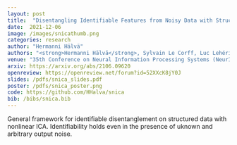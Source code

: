 ```yaml
---
layout: post
title:  "Disentangling Identifiable Features from Noisy Data with Structured Nonlinear ICA"
date:  2021-12-06 
image: /images/snicathumb.png
categories: research
author: "Hermanni Hälvä"
authors: "<strong>Hermanni Hälvä</strong>, Sylvain Le Corff, Luc Lehéricy, Jonathan So, Yongjie Zhu, Elisabeth Gassiat, Aapo Hyvärinen"
venue: "35th Conference on Neural Information Processing Systems (NeurIPS2021)"
arxiv: https://arxiv.org/abs/2106.09620
openreview: https://openreview.net/forum?id=52XXcK8jY0J
slides: /pdfs/snica_slides.pdf
poster: /pdfs/snica_poster.png
code: https://github.com/HHalva/snica 
bib: /bibs/snica.bib
---
```

General framework for identifiable disentanglement on structured data with nonlinear ICA. Identifiability holds even in the presence of uknown and arbitrary output noise.
